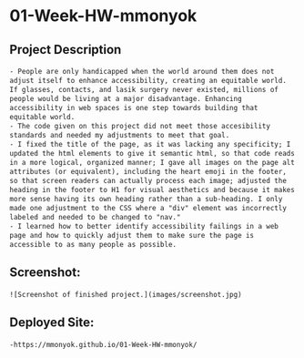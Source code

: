 # 01-Week-HW-mmonyok

## Project Description
    - People are only handicapped when the world around them does not adjust itself to enhance accessibility, creating an equitable world. If glasses, contacts, and lasik surgery never existed, millions of people would be living at a major disadvantage. Enhancing accessibility in web spaces is one step towards building that equitable world.
    - The code given on this project did not meet those accesibility standards and needed my adjustments to meet that goal.
    - I fixed the title of the page, as it was lacking any specificity; I updated the html elements to give it semantic html, so that code reads in a more logical, organized manner; I gave all images on the page alt attributes (or equivalent), including the heart emoji in the footer, so that screen readers can actually process each image; adjusted the heading in the footer to H1 for visual aesthetics and because it makes more sense having its own heading rather than a sub-heading. I only made one adjustment to the CSS where a "div" element was incorrectly labeled and needed to be changed to "nav."
    - I learned how to better identify accessibility failings in a web page and how to quickly adjust them to make sure the page is accessible to as many people as possible.

## Screenshot:
    ![Screenshot of finished project.](images/screenshot.jpg)

## Deployed Site:
    -https://mmonyok.github.io/01-Week-HW-mmonyok/